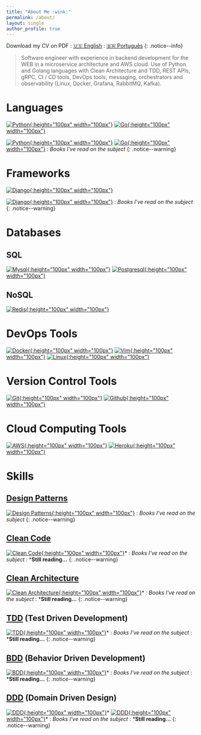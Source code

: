 ```yaml
---
title: "About Me :wink:"
permalink: /about/
layout: single
author_profile: true
---
```


<i class='fas fa-download'></i> Download my CV on PDF
: [🇺🇸 English](/assets/files/cv/en/cv.pdf)
: [🇧🇷 Português](/assets/files/cv/pt-br/cv.pdf)
{: .notice--info}

> Software engineer with experience in backend development for the WEB in a microservice architecture and AWS cloud. Use of Python and Golang languages with Clean Architecture and TDD, REST APIs, gRPC, CI / CD tools, DevOps tools, messaging, orchestrators and observability (Linux, Docker, Grafana, RabbitMQ, Kafka).

# Languages

[![Python](/assets/images/devicons/python/python-original.svg){:height="100px" width="100px"}](/assets/tags/#python)
[![Go](/assets/images/devicons/go/go-original.svg){:height="100px" width="100px"}](/assets/tags/#go)

[![Python](https://m.media-amazon.com/images/I/51CxdWNJ+OL.jpg){:height="100px" width="100px"}](https://greenteapress.com/wp/think-python-2e/) [![Go](https://imgv2-1-f.scribdassets.com/img/document/423243756/original/7b3ea40991/1597916187){:height="100px" width="100px"}](https://quii.gitbook.io/learn-go-with-tests/)
: <i class="fa fa-book" ></i> _Books I've read on the subject_
{: .notice--warning}

# Frameworks
[![Django](/assets/images/devicons/django/django-original.svg){:height="100px" width="100px"}](/assets/tags/#django)

[![Django](https://m.media-amazon.com/images/I/51Hzve7dOUL._SX404_BO1,204,203,200_.jpg){:height="100px" width="100px"}](https://www.amazon.com.br/dp/098146730X/)
: <i class="fa fa-book" ></i> _Books I've read on the subject_
{: .notice--warning}

# Databases

## SQL
[![Mysql](/assets/images/devicons/mysql/mysql-original-wordmark.svg){:height="100px" width="100px"}](/assets/tags/#mysql)
[![Postgresql](/assets/images/devicons/postgresql/postgresql-original-wordmark.svg){:height="100px" width="100px"}](/assets/tags/#postgresql)

## NoSQL
[![Redis](/assets/images/devicons/redis/redis-original-wordmark.svg){:height="100px" width="100px"}](/assets/tags/#redis)

# DevOps Tools
[![Docker](/assets/images/devicons/docker/docker-original-wordmark.svg){:height="100px" width="100px"}](/assets/tags/#docker)
[![Vim](/assets/images/devicons/vim/vim-original.svg){:height="100px" width="100px"}](/assets/tags/#vim)
[![Linux](/assets/images/devicons/linux/linux-original.svg){:height="100px" width="100px"}](/assets/tags/#linux)

# Version Control Tools
[![Git](/assets/images/devicons/git/git-original-wordmark.svg){:height="100px" width="100px"}](/assets/tags/#git)
[![Github](/assets/images/devicons/github/github-original-wordmark.svg){:height="100px" width="100px"}](/assets/tags/#github)

# Cloud Computing Tools
[![AWS](/assets/images/devicons/amazonwebservices/amazonwebservices-original-wordmark.svg){:height="100px" width="100px"}](/assets/tags/#aws)
[![Heroku](/assets/images/devicons/heroku/heroku-original-wordmark.svg){:height="100px" width="100px"}](/assets/tags/#heroku)

# Skills

## [Design Patterns](/assets/tags/#design-patterns)

[![Design Patterns](https://refactoring.guru/images/patterns/book/web-cover-en.png){:height="100px" width="100px"}](https://refactoring.guru/design-patterns/book/)
: <i class="fa fa-book" ></i> _Books I've read on the subject_
{: .notice--warning}

## [Clean Code](/assets/tags/#clean-code)

[![Clean Code](https://m.media-amazon.com/images/I/41SH-SvWPxL.jpg){:height="100px" width="100px"}](https://www.amazon.com.br/dp/B001GSTOAM/)*
: <i class="fa fa-book" ></i> _Books I've read on the subject_
: ***Still reading...**
{: .notice--warning}

## [Clean Architecture](/assets/tags/#clean-architecture)

[![Clean Architecture](https://m.media-amazon.com/images/I/411csr6Nn0L.jpg){:height="100px" width="100px"}](https://www.amazon.com.br/dp/B075LRM681/)*
: <i class="fa fa-book" ></i> _Books I've read on the subject_
: ***Still reading...**
{: .notice--warning}

## [TDD](/assets/tags/#tdd) (Test Driven Development)

[![TDD](https://images-na.ssl-images-amazon.com/images/I/41pO5GqNtzL.jpg){:height="100px" width="100px"}](https://www.amazon.com.br/dp/0321146530/)*
: <i class="fa fa-book" ></i> _Books I've read on the subject_
: ***Still reading...**
{: .notice--warning}

## [BDD](/assets/tags/#bdd) (Behavior Driven Development)

[![BDD](https://images-na.ssl-images-amazon.com/images/I/41RBIJYTR-L.jpg){:height="100px" width="100px"}](https://www.amazon.com.br/dp/161729165X)*
: <i class="fa fa-book" ></i> _Books I've read on the subject_
: ***Still reading...**
{: .notice--warning}

## [DDD](/assets/tags/#ddd) (Domain Driven Design)

[![DDD](https://m.media-amazon.com/images/I/51OWGtzQLLL.jpg){:height="100px" width="100px"}](https://www.amazon.com.br/dp/B00794TAUG/)* [![DDD](https://m.media-amazon.com/images/I/51p16XLhuiL.jpg){:height="100px" width="100px"}](https://www.amazon.com.br/dp/B00BCLEBN8/)*
: <i class="fa fa-book" ></i> _Books I've read on the subject_
: ***Still reading...**
{: .notice--warning}

